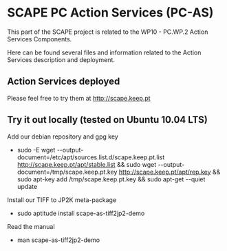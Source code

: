 # SCAPE PC Action Services (PC-AS)

This part of the SCAPE project is related to the WP10 - PC.WP.2 Action Services Components.

Here can be found several files and information related to the Action Services description and deployment.

## Action Services deployed
Please feel free to try them at http://scape.keep.pt

## Try it out locally (tested on Ubuntu 10.04 LTS)
Add our debian repository and gpg key

* sudo -E wget --output-document=/etc/apt/sources.list.d/scape.keep.pt.list http://scape.keep.pt/apt/stable.list && sudo wget --output-document=/tmp/scape.keep.pt.key http://scape.keep.pt/apt/rep.key && sudo apt-key add /tmp/scape.keep.pt.key && sudo apt-get --quiet update

Install our TIFF to JP2K meta-package

* sudo aptitude install scape-as-tiff2jp2-demo

Read the manual

* man scape-as-tiff2jp2-demo
